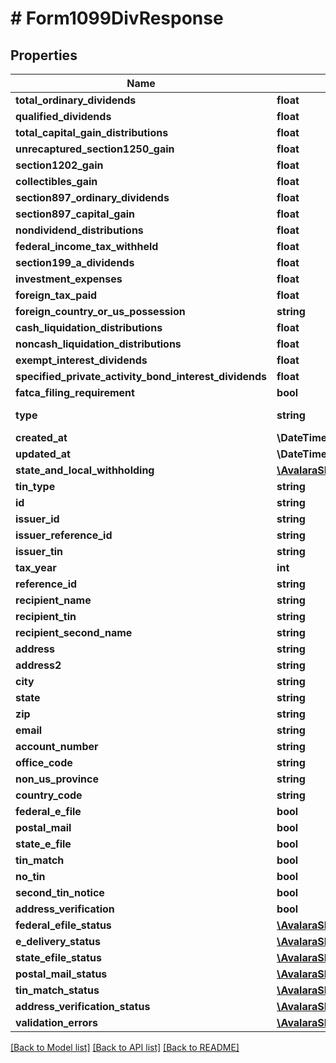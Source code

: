 # # Form1099DivResponse

## Properties

Name | Type | Description | Notes
------------ | ------------- | ------------- | -------------
**total_ordinary_dividends** | **float** |  | [optional]
**qualified_dividends** | **float** |  | [optional]
**total_capital_gain_distributions** | **float** |  | [optional]
**unrecaptured_section1250_gain** | **float** |  | [optional]
**section1202_gain** | **float** |  | [optional]
**collectibles_gain** | **float** |  | [optional]
**section897_ordinary_dividends** | **float** |  | [optional]
**section897_capital_gain** | **float** |  | [optional]
**nondividend_distributions** | **float** |  | [optional]
**federal_income_tax_withheld** | **float** |  | [optional]
**section199_a_dividends** | **float** |  | [optional]
**investment_expenses** | **float** |  | [optional]
**foreign_tax_paid** | **float** |  | [optional]
**foreign_country_or_us_possession** | **string** |  | [optional]
**cash_liquidation_distributions** | **float** |  | [optional]
**noncash_liquidation_distributions** | **float** |  | [optional]
**exempt_interest_dividends** | **float** |  | [optional]
**specified_private_activity_bond_interest_dividends** | **float** |  | [optional]
**fatca_filing_requirement** | **bool** |  | [optional]
**type** | **string** |  | [optional] [readonly]
**created_at** | **\DateTime** |  | [optional]
**updated_at** | **\DateTime** |  | [optional]
**state_and_local_withholding** | [**\AvalaraSDK\ModelA1099V2\StateAndLocalWithholdingResponse**](StateAndLocalWithholdingResponse.md) |  | [optional]
**tin_type** | **string** |  | [optional]
**id** | **string** |  | [optional]
**issuer_id** | **string** |  | [optional]
**issuer_reference_id** | **string** |  | [optional]
**issuer_tin** | **string** |  | [optional]
**tax_year** | **int** |  | [optional]
**reference_id** | **string** |  | [optional]
**recipient_name** | **string** |  | [optional]
**recipient_tin** | **string** |  | [optional]
**recipient_second_name** | **string** |  | [optional]
**address** | **string** |  | [optional]
**address2** | **string** |  | [optional]
**city** | **string** |  | [optional]
**state** | **string** |  | [optional]
**zip** | **string** |  | [optional]
**email** | **string** |  | [optional]
**account_number** | **string** |  | [optional]
**office_code** | **string** |  | [optional]
**non_us_province** | **string** |  | [optional]
**country_code** | **string** |  | [optional]
**federal_e_file** | **bool** |  | [optional]
**postal_mail** | **bool** |  | [optional]
**state_e_file** | **bool** |  | [optional]
**tin_match** | **bool** |  | [optional]
**no_tin** | **bool** |  | [optional]
**second_tin_notice** | **bool** |  | [optional]
**address_verification** | **bool** |  | [optional]
**federal_efile_status** | [**\AvalaraSDK\ModelA1099V2\StatusDetail**](StatusDetail.md) |  | [optional]
**e_delivery_status** | [**\AvalaraSDK\ModelA1099V2\StatusDetail**](StatusDetail.md) |  | [optional]
**state_efile_status** | [**\AvalaraSDK\ModelA1099V2\StateEfileStatusDetailResponse[]**](StateEfileStatusDetailResponse.md) |  | [optional]
**postal_mail_status** | [**\AvalaraSDK\ModelA1099V2\StatusDetail**](StatusDetail.md) |  | [optional]
**tin_match_status** | [**\AvalaraSDK\ModelA1099V2\StatusDetail**](StatusDetail.md) |  | [optional]
**address_verification_status** | [**\AvalaraSDK\ModelA1099V2\StatusDetail**](StatusDetail.md) |  | [optional]
**validation_errors** | [**\AvalaraSDK\ModelA1099V2\ValidationErrorResponse[]**](ValidationErrorResponse.md) |  | [optional]

[[Back to Model list]](../../../README.md#models) [[Back to API list]](../../../README.md#endpoints) [[Back to README]](../../../README.md)
